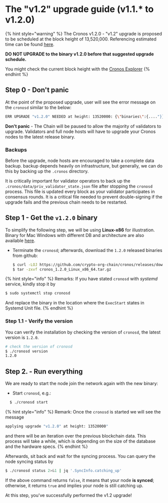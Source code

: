 # The "v1.2" upgrade guide (v1.1.\* to v1.2.0)

{% hint style="warning" %}
The Cronos v1.2.0 - "v1.2" upgrade is proposed to be scheduled at the block height of 13,520,000. Referencing estimated time can be found [here](https://explorer.cronos.org/block/countdown/13520000).

**DO NOT UPGRADE to the binary v1.2.0 before that suggested upgrade schedule.**

You might check the current block height with the [Cronos Explorer](https://explorer.cronos.org/)
{% endhint %}

## Step 0 - Don't panic

At the point of the proposed upgrade, user will see the error message on the `cronosd` similar to the below:

```bash
ERR UPGRADE "v1.2.0" NEEDED at height: 13520000: {\"binaries\":{...."}}
```

**Don't panic** - The Chain will be paused to allow the majority of validators to upgrade. Validators and full node hosts will have to upgrade your Cronos nodes to the latest release binary.

### Backups

Before the upgrade, node hosts are encouraged to take a complete data backup. backup depends heavily on infrastructure, but generally, we can do this by backing up the `.cronos` directory.

It is critically important for validator operators to back up the `.cronos/data/priv_validator_state.json` file after stopping the `cronosd` process. This file is updated every block as your validator participates in consensus rounds. It is a critical file needed to prevent double-signing if the upgrade fails and the previous chain needs to be restarted.

## Step 1 - Get the `v1.2.0` binary

To simplify the following step, we will be using **Linux-x86** for illustration. Binary for Mac Windows with different DB and architecture are also available [here](https://github.com/crypto-org-chain/cronos/releases/tag/v1.2.0).

*   Terminate the `cronosd`; afterwards, download the `1.2.0` released binaries from github:

    ```bash
    $ curl -LOJ https://github.com/crypto-org-chain/cronos/releases/download/v1.2.0/cronos_1.2.0_Linux_x86_64.tar.gz
    $ tar -zxvf cronos_1.2.0_Linux_x86_64.tar.gz
    ```

{% hint style="info" %}
Remarks: If you have stated `cronosd` with _systemd_ service, kindly stop it by

```bash
$ sudo systemctl stop cronosd
```

And replace the binary in the location where the `ExecStart` states in Systemd Unit file.
{% endhint %}

### Step 1.1 - Verify the version

You can verify the installation by checking the version of `cronosd`, the latest version is `1.2.0`.

```bash
# check the version of cronosd
$ ./cronosd version
1.2.0
```

## Step 2. - Run everything

We are ready to start the node join the network again with the new binary:

* Start `cronosd`, e.g.:

```bash
  $ ./cronosd start
```

{% hint style="info" %}
Remark: Once the `cronosd` is started we will see the message

```bash
applying upgrade "v1.2.0" at height: 13520000"
```

and there will be an iteration over the previous blockchain data. This process will take a while, which is depending on the size of the database and the hardware specs.
{% endhint %}

Afterwards, sit back and wait for the syncing process. You can query the node syncing status by

```bash
$ ./cronosd status 2>&1 | jq '.SyncInfo.catching_up'
```

If the above command returns `false`, it means that your node **is synced**; otherwise, it returns `true` and implies your node is still catching up.

At this step, you've successfully performed the v1.2 upgrade!
